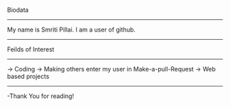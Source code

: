 Biodata
_____________________________________
My name is Smriti Pillai.
I am a user of github.
_____________________________________



Feilds of Interest
_____________________________________
-> Coding
-> Making others enter my user in Make-a-pull-Request
-> Web based projects
_____________________________________


-Thank You for reading!
